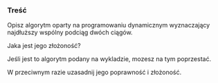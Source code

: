 ### Treść
Opisz algorytm oparty na programowaniu dynamicznym wyznaczający najdłuższy wspólny podciąg dwóch ciągów.

Jaka jest jego złożoność? 

Jeśli jest to algorytm podany na wykladzie, mozesz na tym poprzestać. 

W przeciwnym razie uzasadnij jego poprawność i złożoność.

